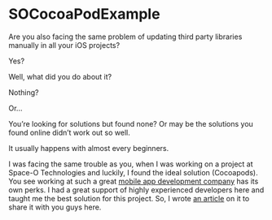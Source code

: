 # SOCocoaPodExample

Are you also facing the same problem of updating third party libraries manually in all your iOS projects?

Yes?

Well, what did you do about it?

Nothing?

Or...

You’re looking for solutions but found none? Or may be the solutions you found online didn’t work out so well.

It usually happens with almost every beginners.

I was facing the same trouble as you, when I was working on a project at Space-O Technologies and luckily, I found the ideal solution (Cocoapods). You see working at such a great [mobile app development company](http://www.spaceotechnologies.com/mobile-app-development/
) has its own perks. I had a great support of highly experienced developers here and taught me the best solution for this project. So, I wrote [an article](https://www.spaceotechnologies.com/cocoapods-swift-tutorial/) on it to share it with you guys here.
